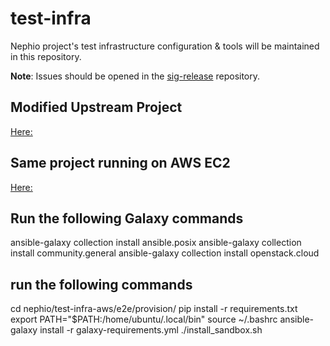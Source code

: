 # test-infra
Nephio project's test infrastructure configuration &amp; tools will be maintained in this repository.

**Note**: Issues should be opened in the [sig-release](https://github.com/nephio-project/sig-release)
repository.

## Modified Upstream Project
[Here:](https://github.com/nephio-project/test-infra.git)

## Same project running on AWS EC2
[Here:](https://github.com/vitu1234/nephio-test-infra-aws.git)

## Run the following Galaxy commands
ansible-galaxy collection install ansible.posix
ansible-galaxy collection install community.general
ansible-galaxy collection install openstack.cloud

## run the following commands
cd nephio/test-infra-aws/e2e/provision/
pip install -r requirements.txt
export PATH="$PATH:/home/ubuntu/.local/bin"
source ~/.bashrc
ansible-galaxy install -r galaxy-requirements.yml
./install_sandbox.sh